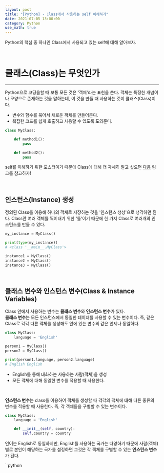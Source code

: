 ```yaml
---
layout: post
title: "[Python] - Class에서 사용하는 self 이해하기"
date: 2021-07-05 13:00:00
category: Python
use_math: true
---
```


Python의 핵심 중 하나인 Class에서 사용되고 있는 self에 대해 알아보자.

<br>

# 클래스(Class)는 무엇인가
<hr>

Python으로 코딩을할 때 보통 모든 것은 '객체'라는 표현을 쓴다. 객체는 특정한 개념이나 모양으로 존재하는 것을 말하는데, 이 것을 만들 때 사용하는 것이 클래스(Class)이다.
    
- 변수와 함수를 묶어서 새로운 객체를 만들어준다.
- 복잡한 코드를 쉽게 호출하고 사용할 수 있도록 도와준다.

```python
class MyClass:

    def method1():
        pass

    def method2():
        pass
```

self를 이해하기 위한 포스터이기 때문에 Class에 대해 더 자세히 알고 싶으면 [다음](https://blog.naver.com/PostView.nhn?blogId=kids_power&logNo=221908169295&categoryNo=54&parentCategoryNo=32) 링크를 참고하자!

<br>

## 인스턴스(Instance) 생성
정의된 Class를 이용해 하나의 객체로 저장하는 것을 '인스턴스 생성'으로 생각하면 된다. Class란 여러 객체를 찍어내기 위한 '틀'이기 때문에 한 가지 Class로 여러개의 인스턴스를 만들 수 있다.

```python
my_instance = MyClass()

print(type(my_instance))
# <class '__main__.MyClass'>

instance1 = MyClass()
instance2 = MyClass()
instance3 = MyClass()
```

<br>

## 클래스 변수와 인스턴스 변수(Class & Instance Variables)
Class 안에서 사용하는 변수는 **클래스 변수**와 **인스턴스 변수**가 있다.
<br>
**클래스 변수**는 모든 인스턴스에서 동일한 데이터를 사용할 수 있는 변수이다. 즉, 같은 Class로 각각 다른 객체를 생성해도 안에 있는 변수의 값은 언제나 동일하다.

```python
class MyClass:
    language = 'English'

person1 = MyClass()
person2 = MyClass()

print(person1.language, person2.language)
# English English
```
- English를 통해 대화하는 사용하는 사람(객체)을 생성
- 모든 객체에 대해 동일한 변수를 적용할 때 사용한다.

<br>

**인스턴스 변수**는 class를 이용하여 객체를 생성할 때 각각의 객체에 대해 다른 종류의 변수를 적용할 때 사용한다. 즉, 각 객체들을 구별할 수 있는 변수이다.

```python
class MyClass:
    language = 'English'

    def __init__(self, country):
        self.country = country
```

언어는 English로 동일하지만, English를 사용하는 국가는 다양하기 때문에 사람(객체)별로 본인이 해당하는 국가를 설정하면 그것은 각 객체를 구별할 수 있는 **인스턴스 변수**가 된다.

``python



